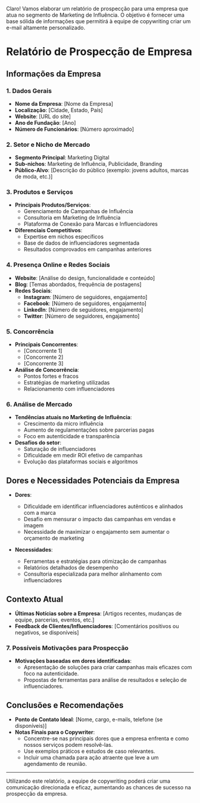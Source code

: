 Claro! Vamos elaborar um relatório de prospecção para uma empresa que atua no segmento de Marketing de Influência. O objetivo é fornecer uma base sólida de informações que permitirá à equipe de copywriting criar um e-mail altamente personalizado.

# Relatório de Prospecção de Empresa

## Informações da Empresa

### 1. Dados Gerais
- **Nome da Empresa**: [Nome da Empresa]
- **Localização**: [Cidade, Estado, País]
- **Website**: [URL do site]
- **Ano de Fundação**: [Ano]
- **Número de Funcionários**: [Número aproximado]

### 2. Setor e Nicho de Mercado
- **Segmento Principal**: Marketing Digital
- **Sub-nichos**: Marketing de Influência, Publicidade, Branding
- **Público-Alvo**: [Descrição do público (exemplo: jovens adultos, marcas de moda, etc.)]

### 3. Produtos e Serviços
- **Principais Produtos/Serviços**: 
  - Gerenciamento de Campanhas de Influência
  - Consultoria em Marketing de Influência
  - Plataforma de Conexão para Marcas e Influenciadores
- **Diferenciais Competitivos**: 
  - Expertise em nichos específicos
  - Base de dados de influenciadores segmentada
  - Resultados comprovados em campanhas anteriores

### 4. Presença Online e Redes Sociais
- **Website**: [Análise do design, funcionalidade e conteúdo]
- **Blog**: [Temas abordados, frequência de postagens]
- **Redes Sociais**:
  - **Instagram**: [Número de seguidores, engajamento]
  - **Facebook**: [Número de seguidores, engajamento]
  - **LinkedIn**: [Número de seguidores, engajamento]
  - **Twitter**: [Número de seguidores, engajamento]
  
### 5. Concorrência
- **Principais Concorrentes**: 
  - [Concorrente 1]
  - [Concorrente 2]
  - [Concorrente 3]
- **Análise de Concorrência**:
  - Pontos fortes e fracos
  - Estratégias de marketing utilizadas
  - Relacionamento com influenciadores

### 6. Análise de Mercado
- **Tendências atuais no Marketing de Influência**:
  - Crescimento da micro influência
  - Aumento de regulamentações sobre parcerias pagas
  - Foco em autenticidade e transparência
- **Desafios do setor**:
  - Saturação de influenciadores
  - Dificuldade em medir ROI efetivo de campanhas
  - Evolução das plataformas sociais e algoritmos

## Dores e Necessidades Potenciais da Empresa
- **Dores**:
  - Dificuldade em identificar influenciadores autênticos e alinhados com a marca
  - Desafio em mensurar o impacto das campanhas em vendas e imagem
  - Necessidade de maximizar o engajamento sem aumentar o orçamento de marketing

- **Necessidades**:
  - Ferramentas e estratégias para otimização de campanhas
  - Relatórios detalhados de desempenho
  - Consultoria especializada para melhor alinhamento com influenciadores

## Contexto Atual
- **Últimas Notícias sobre a Empresa**: [Artigos recentes, mudanças de equipe, parcerias, eventos, etc.]
- **Feedback de Clientes/Influenciadores**: [Comentários positivos ou negativos, se disponíveis]

### 7. Possíveis Motivações para Prospecção
- **Motivações baseadas em dores identificadas**: 
  - Apresentação de soluções para criar campanhas mais eficazes com foco na autenticidade.
  - Propostas de ferramentas para análise de resultados e seleção de influenciadores.

## Conclusões e Recomendações
- **Ponto de Contato Ideal**: [Nome, cargo, e-mails, telefone (se disponíveis)]
- **Notas Finais para o Copywriter**: 
  - Concentre-se nas principais dores que a empresa enfrenta e como nossos serviços podem resolvê-las.
  - Use exemplos práticos e estudos de caso relevantes.
  - Incluir uma chamada para ação atraente que leve a um agendamento de reunião.

---

Utilizando este relatório, a equipe de copywriting poderá criar uma comunicação direcionada e eficaz, aumentando as chances de sucesso na prospecção da empresa.